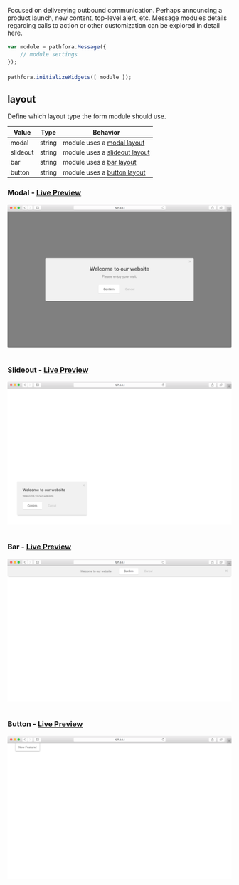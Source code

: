 Focused on deliverying outbound communication. Perhaps announcing a product launch, new content, top-level alert, etc. Message modules details regarding calls to action or other customization can be explored in detail here.

``` javascript
var module = pathfora.Message({
	// module settings
});

pathfora.initializeWidgets([ module ]);
```


## layout

Define which layout type the form module should use.

| Value | Type | Behavior |
|---|---|---|
| modal | string | module uses a [modal layout](../layouts/modal.md) |
| slideout | string | module uses a [slideout layout](../layouts/slideout.md) |
| bar | string | module uses a [bar layout](../layouts/bar.md) |  
| button | string | module uses a [button layout](../layouts/button.md) |  

### Modal - [Live Preview](../../examples/preview/types/message/modal.html)

![Message Modal](../examples/img/types/message/modal.png)

<pre data-src="../../examples/src/types/message/modal.js"></pre>


### Slideout - [Live Preview](../../examples/preview/types/message/slideout.html)

![Message Slideout](../examples/img/types/message/slideout.png)

<pre data-src="../../examples/src/types/message/slideout.js"></pre>


### Bar - [Live Preview](../../examples/preview/types/message/bar.html)

![Message Bar](../examples/img/types/message/bar.png)

<pre data-src="../../examples/src/types/message/bar.js"></pre>


### Button - [Live Preview](../../examples/preview/types/message/button.html)

![Message Button](../examples/img/types/message/button.png)

<pre data-src="../../examples/src/types/message/button.js"></pre>
